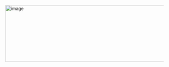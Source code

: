 <img width="1600" height="180" alt="image" src="https://github.com/user-attachments/assets/e4361651-ed7d-47d1-9518-7f207a3a924b" />

